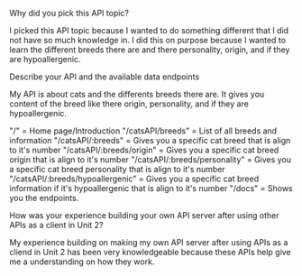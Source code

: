 Why did you pick this API topic?

I picked this API topic because I wanted to do something different that I did not have so much knowledge in. I did this on purpose because I wanted to learn the different breeds there are and there personality, origin, and if they are hypoallergenic.

Describe your API and the available data endpoints

My API is about cats and the differents breeds there are. It gives you content of the breed like there origin, personality, and if they are hypoallergenic.

"/" = Home page/Introduction
"/catsAPI/breeds" = List of all breeds and information
"/catsAPI/:breeds" = Gives you a specific cat breed that is align to it's number
"/catsAPI/:breeds/origin" = Gives you a specific cat breed origin that is align to it's number
"/catsAPI/:breeds/personality" = Gives you a specific cat breed personality that is align to it's number
"/catsAPI/:breeds/hypoallergenic" = Gives you a specific cat breed information if it's hypoallergenic  that is align to it's number
"/docs" = Shows you the endpoints.

How was your experience building your own API server after using other APIs as a client in Unit 2?

My experience building on making my own API server after using APIs as a cliend in Unit 2 has been very knowledgeable because these APIs help give me a understanding on how they work. 